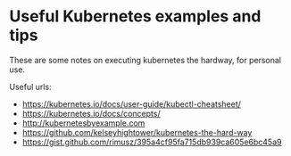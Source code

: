# Useful Kubernetes examples and tips

These are some notes on executing kubernetes the hardway, for personal use.

Useful urls:

* https://kubernetes.io/docs/user-guide/kubectl-cheatsheet/
* https://kubernetes.io/docs/concepts/
* http://kubernetesbyexample.com
* https://github.com/kelseyhightower/kubernetes-the-hard-way
* https://gist.github.com/rimusz/395a4cf95fa715db939ca605e6bc45a9

